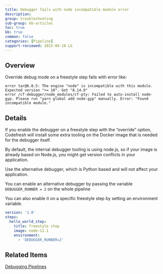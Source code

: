 ```yaml
---
title: Debugger fails with node incompatible module error
description: 
group: troubleshooting
sub-group: kb-articles
toc: true
kb: true
common: false
categories: [Pipeline]
support-reviewed: 2023-04-18 LG
---
```


## Overview

Override debug mode on a freestyle step fails with error like:

```shell
error tar@6.0.5: The engine "node" is incompatible with this module. Expected version ">= 10". Got "8.14.0"
error /cf-debugger/node_modules/cf-pty: Failed to auto-install node-gyp. Please run "yarn global add node-gyp" manually. Error: "Found incompatible module."
 ```

## Details

If you enable the debugger on a freestyle step with the “override” option, Codefresh will install some extra tooling on the Docker image that is needed for the debugger itself.

By default, the internal debugger tooling is using node.js, so if your image is already based on Node.js, you might get version conflicts in your application.

Use the alternative debugger, which is Python based and will not affect your application.

You can enable an alternative debugger by passing the variable `DEBUGGER_RUNNER = 2` on the whole pipeline

You can also enable it on a specific freestyle step by setting an environment variable.

```yaml
version: '1.0'
steps:
  hello_world_step:
    title: freestyle step
    image: node:11.1
    environment:
      - 'DEBUGGER_RUNNER=2'
```

## Related Items

[Debugging Pipelines]({{site.baseurl}}/docs/pipelines/debugging-pipelines/)
